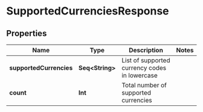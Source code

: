 

# SupportedCurrenciesResponse


## Properties

Name | Type | Description | Notes
------------ | ------------- | ------------- | -------------
**supportedCurrencies** | **Seq&lt;String&gt;** | List of supported currency codes in lowercase | 
**count** | **Int** | Total number of supported currencies | 



